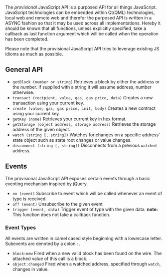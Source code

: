 The *provisional* JavaScript API is a purposed API for all things JavaScript. JavaScript technologies can be embedded within Qt(QML) technologies, local web and remote web and therefor the purposed API is written in a ASYNC fashion so that it may be used across all implementations. Hereby it should be known that all functions, unless explicitly specified, take a callback as last function argument which will be called when the operation has been completed.

Please note that the provisional JavaScript API tries to leverage existing JS idioms as much as possible.

## General API

* `getBlock (number or string)`
    Retrieves a block by either the address or the number. If supplied with a string it will assume address, number otherwise.
* `transact (recipient, value, gas, gas price, data)`
    Creates a new transaction using your current key.
* `create (value, gas, gas price, init, body)`
    Creates a new contract using your current key.
* `getKey (none)`
    Retrieves your current key in hex format.
* `getStorage (object address, storage address)`
    Retrieves the storage address of the given object.
* `watch (string [, string])`
    Watches for changes on a specific address' state object such as state root changes or value changes.
* `disconnect (string [, string])`
    Disconnects from a previous `watched` address.

## Events

The provisional JavaScript API exposes certain events through a basic eventing mechanism inspired by jQuery.

* `on (event)`
    Subscribe to event which will be called whenever an event of type <event> is received.
* `off (event)`
    Unsubscribe to the given event
* `trigger (event, data)`
    Trigger event of type <event> with the given data. **note:** This function does not take a callback function.
    
### Event Types

All events are written in camel cased style beginning with a lowercase letter. Subevents are denoted by a colon `:`.

* `block:new`
    Fired when a new valid block has been found on the wire. The attached value of this call is a block.
* `object:changed`
    Fired when a watched address, specified through `watch`, changes in value.